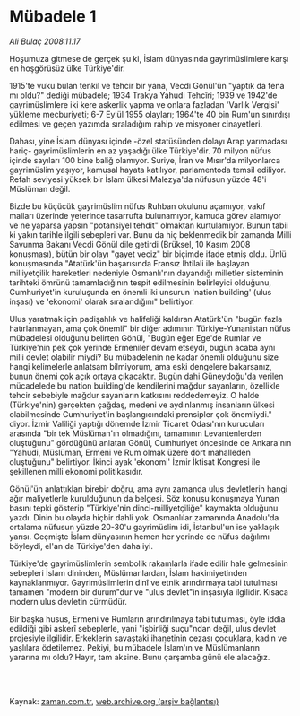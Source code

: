# Mübadele 1

*Ali Bulaç 2008.11.17*

<td class="columnist-detail">
<p>Hoşumuza gitmese de gerçek şu ki, İslam dünyasında gayrimüslimlere karşı en hoşgörüsüz ülke Türkiye'dir.</p>
<p>
<div id="haberMetinDiv">
<p>1915'te vuku bulan tenkil ve tehcir bir yana, Vecdi Gönül'ün "yaptık da fena mı oldu?" dediği mübadele; 1934 Trakya Yahudi Tehcîri; 1939 ve 1942'de gayrimüslimlere iki kere askerlik yapma ve onlara fazladan 'Varlık Vergisi' yükleme mecburiyeti; 6-7 Eylül 1955 olayları; 1964'te 40 bin Rum'un sınırdışı edilmesi ve geçen yazımda sıraladığım rahip ve misyoner cinayetleri. 
<p>Dahası, yine İslam dünyası içinde -özel statüsünden dolayı Arap yarımadası hariç- gayrimüslimlerin en az yaşadığı ülke Türkiye'dir. 70 milyon nüfus içinde sayıları 100 bine baliğ olamıyor. Suriye, İran ve Mısır'da milyonlarca gayrimüslim yaşıyor, kamusal hayata katılıyor, parlamentoda temsil ediliyor. Refah seviyesi yüksek bir İslam ülkesi Malezya'da nüfusun yüzde 48'i Müslüman değil.
<p>Bizde bu küçücük gayrimüslim nüfus Ruhban okulunu açamıyor, vakıf malları üzerinde yeterince tasarrufta bulunamıyor, kamuda görev alamıyor ve ne yaparsa yapsın "potansiyel tehdit" olmaktan kurtulamıyor. Bunun tabii ki yakın tarihle ilgili sebepleri var. Bunu da hiç beklenmedik bir zamanda Milli Savunma Bakanı Vecdi Gönül dile getirdi (Brüksel, 10 Kasım 2008 konuşması), bütün bir olayı "gayet veciz" bir biçimde ifade etmiş oldu. Ünlü konuşmasında "Atatürk'ün başarısında Fransız İhtilali ile başlayan milliyetçilik hareketleri nedeniyle Osmanlı'nın dayandığı milletler sisteminin tarihteki ömrünü tamamladığının tespit edilmesinin belirleyici olduğunu, Cumhuriyet'in kuruluşunda en önemli iki unsurun 'nation building' (ulus inşası) ve 'ekonomi' olarak sıralandığını" belirtiyor.
<p>Ulus yaratmak için padişahlık ve halifeliği kaldıran Atatürk'ün "bugün fazla hatırlanmayan, ama çok önemli" bir diğer adımının Türkiye-Yunanistan nüfus mübadelesi olduğunu belirten Gönül, "Bugün eğer Ege'de Rumlar ve Türkiye'nin pek çok yerinde Ermeniler devam etseydi, bugün acaba aynı milli devlet olabilir miydi? Bu mübadelenin ne kadar önemli olduğunu size hangi kelimelerle anlatsam bilmiyorum, ama eski dengelere bakarsanız, bunun önemi çok açık ortaya çıkacaktır. Bugün dahi Güneydoğu'da verilen mücadelede bu nation building'de kendilerini mağdur sayanların, özellikle tehcir sebebiyle mağdur sayanların katkısını reddedemeyiz. O halde (Türkiye'nin) gerçekten çağdaş, medeni ve aydınlanmış insanların ülkesi olabilmesinde Cumhuriyet'in başlangıcındaki prensipler çok önemliydi." diyor. <http: haber.gazetevatan.com="" haberdetay.asp?newsid="208149">İzmir Valiliği yaptığı dönemde İzmir Ticaret Odası'nın kurucuları arasında "bir tek Müslüman'ın olmadığını, tamamının Levantenlerden oluştuğunu" gördüğünü anlatan Gönül, Cumhuriyet öncesinde de Ankara'nın "Yahudi, Müslüman, Ermeni ve Rum olmak üzere dört mahalleden oluştuğunu" belirtiyor. İkinci ayak 'ekonomi' İzmir İktisat Kongresi ile şekillenen milli ekonomi politikasıdır.
<p>Gönül'ün anlattıkları birebir doğru, ama aynı zamanda ulus devletlerin hangi ağır maliyetlerle kurulduğunun da belgesi. Söz konusu konuşmaya Yunan basını tepki gösterip "Türkiye'nin dinci-milliyetçiliğe" kaymakta olduğunu yazdı. Dinin bu olayda hiçbir dahli yok. Osmanlılar zamanında Anadolu'da ortalama nüfusun yüzde 20-30'u gayrimüslim idi, İstanbul'un ise yaklaşık yarısı. Geçmişte İslam dünyasının hemen her yerinde de nüfus dağılımı böyleydi, el'an da Türkiye'den daha iyi. 
<p>Türkiye'de gayrimüslimlerin sembolik rakamlarla ifade edilir hale gelmesinin sebepleri İslam dininden, Müslümanlardan, İslam hakimiyetinden kaynaklanmıyor. Gayrimüslimlerin dinî ve etnik arındırmaya tabi tutulması tamamen "modern bir durum"dur ve "ulus devlet"in inşasıyla ilgilidir. Kısaca modern ulus devletin cürmüdür.
<p>Bir başka husus, Ermeni ve Rumların arındırılmaya tabi tutulması, öyle iddia edildiği gibi askerî sebeplerle, yani "işbirliği suçu"ndan değil, ulus devlet projesiyle ilgilidir. Erkeklerin savaştaki ihanetinin cezası çocuklara, kadın ve yaşlılara ödetilemez. Pekiyi, bu mübadele İslam'ın ve Müslümanların yararına mı oldu? Hayır, tam aksine. Bunu çarşamba günü ele alacağız.</p></p></p></http:></p></p></p></p></div>
</p>


<p><br>
		 </br></p></td>

Kaynak: [zaman.com.tr](http://zaman.com.tr/yazar.do?yazino=761107), [web.archive.org (arşiv bağlantısı)](http://web.archive.org/web/20120315001159/http://www.zaman.com.tr/yazar.do?yazino=761107)
